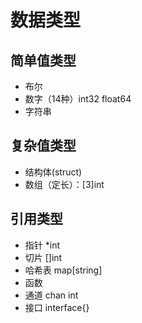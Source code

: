 # 数据类型

## 简单值类型

+ 布尔
+ 数字（14种）int32 float64
+ 字符串

## 复杂值类型

+ 结构体(struct)
+ 数组（定长）：[3]int

## 引用类型

+ 指针 *int
+ 切片 []int
+ 哈希表 map[string]
+ 函数
+ 通道 chan int
+ 接口 interface{}
